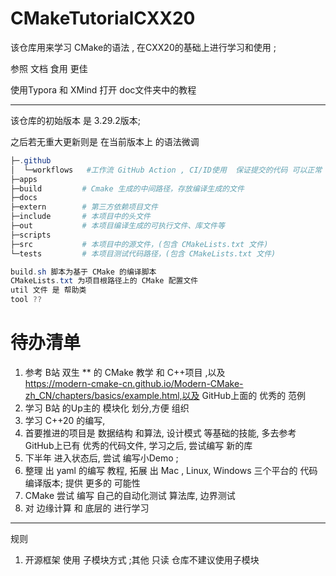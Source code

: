 # CMakeTutorialCXX20
该仓库用来学习  CMake的语法 , 在CXX20的基础上进行学习和使用 ; 





参照 文档 食用 更佳  

使用Typora 和 XMind 打开 doc文件夹中的教程



---



该仓库的初始版本 是 3.29.2版本;

之后若无重大更新则是 在当前版本上 的语法微调 



```powershell
├─.github
│  └─workflows   #工作流 GitHub Action , CI/ID使用  保证提交的代码 可以正常 合并到主分支
├─apps
├─build			# Cmake 生成的中间路径，存放编译生成的文件
├─docs
├─extern		# 第三方依赖项目文件
├─include		# 本项目中的头文件
├─out			# 本项目编译生成的可执行文件、库文件等
├─scripts
├─src			# 本项目中的源文件，(包含 CMakeLists.txt 文件)
└─tests			# 本项目测试代码路径，(包含 CMakeLists.txt 文件)

build.sh 脚本为基于 CMake 的编译脚本
CMakeLists.txt 为项目根路径上的 CMake 配置文件
util 文件 是 帮助类 
tool ??  

```

# 待办清单



1. 参考 B站 双生 ** 的 CMake 教学 和 C++项目 ,以及  
   https://modern-cmake-cn.github.io/Modern-CMake-zh_CN/chapters/basics/example.html,以及 GitHub上面的 优秀的  范例 
2. 学习  B站 的Up主的 模块化 划分,方便 组织 
3. 学习 C++20 的编写, 
4. 首要推进的项目是   数据结构 和算法, 设计模式  等基础的技能,  多去参考 GitHub上已有  优秀的代码文件,  学习之后, 尝试编写 新的库 
5. 下半年 进入状态后, 尝试 编写小Demo ; 
6. 整理 出 yaml 的编写 教程, 拓展 出  Mac , Linux, Windows 三个平台的 代码编译版本;  提供 更多的 可能性 
7. CMake   尝试 编写 自己的自动化测试 算法库, 边界测试 
8. 对  边缘计算 和  底层的 进行学习 







---

规则 

1. 开源框架 使用  子模块方式 ;其他 只读 仓库不建议使用子模块
